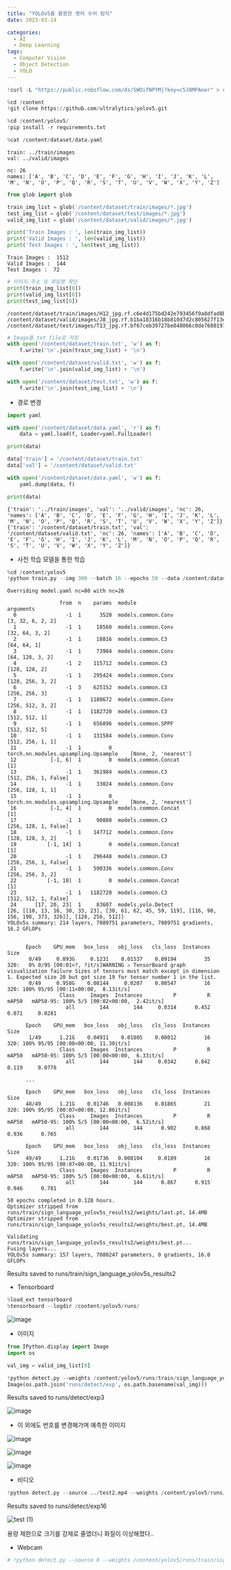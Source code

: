 ```yaml
---
title: "YOLOv5를 활용한 영어 수어 탐지"
date: 2023-03-14

categories:
  - AI
  - Deep Learning
tags:
  - Computer Vision
  - Object Detection
  - YOLO
---
```


```python
!curl -L "https://public.roboflow.com/ds/SWOifNPYMj?key=c5J8MPAoer" > roboflow.zip; unzip roboflow.zip; rm roboflow.zip
``` 
    
```python
%cd /content
!git clone https://github.com/ultralytics/yolov5.git
```


```python
%cd /content/yolov5/
!pip install -r requirements.txt
```


```python
%cat /content/dataset/data.yaml
```

    train: ../train/images
    val: ../valid/images
    
    nc: 26
    names: ['A', 'B', 'C', 'D', 'E', 'F', 'G', 'H', 'I', 'J', 'K', 'L', 'M', 'N', 'O', 'P', 'Q', 'R', 'S', 'T', 'U', 'V', 'W', 'X', 'Y', 'Z']


```python
from glob import glob

train_img_list = glob('/content/dataset/train/images/*.jpg')
test_img_list = glob('/content/dataset/test/images/*.jpg')
valid_img_list = glob('/content/dataset/valid/images/*.jpg')

print('Train Images : ', len(train_img_list))
print('Valid Images : ', len(valid_img_list))
print('Test Images : ', len(test_img_list))
```

    Train Images :  1512
    Valid Images :  144
    Test Images :  72
    


```python
# 이미지 주소 및 파일명 확인
print(train_img_list[0])
print(valid_img_list[0])
print(test_img_list[0])
```

    /content/dataset/train/images/H12_jpg.rf.c6e4d175bd242e793456f9a8dfad8bba.jpg
    /content/dataset/valid/images/J8_jpg.rf.b1ba18316b18b810d7d2c805627f13e0.jpg
    /content/dataset/test/images/T13_jpg.rf.bf67ceb39727be048066c0de76801971.jpg
    


```python
# Image를 txt file로 저장
with open('/content/dataset/train.txt', 'w') as f:
    f.write('\n'.join(train_img_list) + '\n')

with open('/content/dataset/valid.txt', 'w') as f:
    f.write('\n'.join(valid_img_list) + '\n')

with open('/content/dataset/test.txt', 'w') as f:
    f.write('\n'.join(test_img_list) + '\n')
```

- 경로 변경


```python
import yaml

with open('/content/dataset/data.yaml', 'r') as f:
    data = yaml.load(f, Loader=yaml.FullLoader)

print(data)

data['train'] = '/content/dataset/train.txt'
data['val'] = '/content/dataset/valid.txt'

with open('/content/dataset/data.yaml', 'w') as f:
    yaml.dump(data, f)

print(data)
```

    {'train': '../train/images', 'val': '../valid/images', 'nc': 26, 'names': ['A', 'B', 'C', 'D', 'E', 'F', 'G', 'H', 'I', 'J', 'K', 'L', 'M', 'N', 'O', 'P', 'Q', 'R', 'S', 'T', 'U', 'V', 'W', 'X', 'Y', 'Z']}
    {'train': '/content/dataset/train.txt', 'val': '/content/dataset/valid.txt', 'nc': 26, 'names': ['A', 'B', 'C', 'D', 'E', 'F', 'G', 'H', 'I', 'J', 'K', 'L', 'M', 'N', 'O', 'P', 'Q', 'R', 'S', 'T', 'U', 'V', 'W', 'X', 'Y', 'Z']}
    

- 사전 학습 모델을 통한 학습


```python
%cd /content/yolov5
!python train.py --img 300 --batch 16 --epochs 50 --data /content/dataset/data.yaml --cfg ./models/yolov5s.yaml --weights yolov5s.pt --name sign_language_yolov5s_results
```
    
    Overriding model.yaml nc=80 with nc=26
    
                     from  n    params  module                                  arguments                     
      0                -1  1      3520  models.common.Conv                      [3, 32, 6, 2, 2]              
      1                -1  1     18560  models.common.Conv                      [32, 64, 3, 2]                
      2                -1  1     18816  models.common.C3                        [64, 64, 1]                   
      3                -1  1     73984  models.common.Conv                      [64, 128, 3, 2]               
      4                -1  2    115712  models.common.C3                        [128, 128, 2]                 
      5                -1  1    295424  models.common.Conv                      [128, 256, 3, 2]              
      6                -1  3    625152  models.common.C3                        [256, 256, 3]                 
      7                -1  1   1180672  models.common.Conv                      [256, 512, 3, 2]              
      8                -1  1   1182720  models.common.C3                        [512, 512, 1]                 
      9                -1  1    656896  models.common.SPPF                      [512, 512, 5]                 
     10                -1  1    131584  models.common.Conv                      [512, 256, 1, 1]              
     11                -1  1         0  torch.nn.modules.upsampling.Upsample    [None, 2, 'nearest']          
     12           [-1, 6]  1         0  models.common.Concat                    [1]                           
     13                -1  1    361984  models.common.C3                        [512, 256, 1, False]          
     14                -1  1     33024  models.common.Conv                      [256, 128, 1, 1]              
     15                -1  1         0  torch.nn.modules.upsampling.Upsample    [None, 2, 'nearest']          
     16           [-1, 4]  1         0  models.common.Concat                    [1]                           
     17                -1  1     90880  models.common.C3                        [256, 128, 1, False]          
     18                -1  1    147712  models.common.Conv                      [128, 128, 3, 2]              
     19          [-1, 14]  1         0  models.common.Concat                    [1]                           
     20                -1  1    296448  models.common.C3                        [256, 256, 1, False]          
     21                -1  1    590336  models.common.Conv                      [256, 256, 3, 2]              
     22          [-1, 10]  1         0  models.common.Concat                    [1]                           
     23                -1  1   1182720  models.common.C3                        [512, 512, 1, False]          
     24      [17, 20, 23]  1     83607  models.yolo.Detect                      [26, [[10, 13, 16, 30, 33, 23], [30, 61, 62, 45, 59, 119], [116, 90, 156, 198, 373, 326]], [128, 256, 512]]
    YOLOv5s summary: 214 layers, 7089751 parameters, 7089751 gradients, 16.2 GFLOPs
    
    
          Epoch    GPU_mem   box_loss   obj_loss   cls_loss  Instances       Size
           0/49     0.893G     0.1231    0.01537    0.09194         35        320:   0% 0/95 [00:01<?, ?it/s]WARNING ⚠️ TensorBoard graph visualization failure Sizes of tensors must match except in dimension 1. Expected size 20 but got size 19 for tensor number 1 in the list.
           0/49     0.958G    0.08144     0.0207    0.08547         16        320: 100% 95/95 [00:11<00:00,  8.13it/s]
                     Class     Images  Instances          P          R      mAP50   mAP50-95: 100% 5/5 [00:02<00:00,  2.42it/s]
                       all        144        144     0.0314      0.452      0.071     0.0281
    
          Epoch    GPU_mem   box_loss   obj_loss   cls_loss  Instances       Size
           1/49      1.21G    0.04911    0.01805    0.08012         16        320: 100% 95/95 [00:08<00:00, 11.30it/s]
                     Class     Images  Instances          P          R      mAP50   mAP50-95: 100% 5/5 [00:00<00:00,  6.33it/s]
                       all        144        144     0.0342      0.842      0.119     0.0778

          ...
          
          Epoch    GPU_mem   box_loss   obj_loss   cls_loss  Instances       Size
          48/49      1.21G    0.01746   0.008136    0.01865         21        320: 100% 95/95 [00:07<00:00, 12.06it/s]
                     Class     Images  Instances          P          R      mAP50   mAP50-95: 100% 5/5 [00:00<00:00,  6.52it/s]
                       all        144        144      0.902      0.868      0.936      0.765
    
          Epoch    GPU_mem   box_loss   obj_loss   cls_loss  Instances       Size
          49/49      1.21G    0.01736   0.008104     0.0189         16        320: 100% 95/95 [00:07<00:00, 11.91it/s]
                     Class     Images  Instances          P          R      mAP50   mAP50-95: 100% 5/5 [00:00<00:00,  6.61it/s]
                       all        144        144      0.867      0.915      0.946      0.781
    
    50 epochs completed in 0.128 hours.
    Optimizer stripped from runs/train/sign_language_yolov5s_results2/weights/last.pt, 14.4MB
    Optimizer stripped from runs/train/sign_language_yolov5s_results2/weights/best.pt, 14.4MB
    
    Validating runs/train/sign_language_yolov5s_results2/weights/best.pt...
    Fusing layers... 
    YOLOv5s summary: 157 layers, 7080247 parameters, 0 gradients, 16.0 GFLOPs
Results saved to runs/train/sign_language_yolov5s_results2
    

- Tensorboard


```python
%load_ext tensorboard
%tensorboard --logdir /content/yolov5/runs/
```

![image](https://user-images.githubusercontent.com/100760303/224992618-1df5b1c6-7449-4bb0-b72d-946265b9f488.png)



- 이미지


```python
from IPython.display import Image
import os

val_img = valid_img_list[0]

!python detect.py --weights /content/yolov5/runs/train/sign_language_yolov5s_results2/weights/best.pt --img 300 --conf 0.5 --source '{val_img}'
Image(os.path.join('runs/detect/exp', os.path.basename(val_img)))
```
Results saved to runs/detect/exp3
    
![image](https://user-images.githubusercontent.com/100760303/224990956-68a5c839-31d5-4ed8-9dc5-6428d73d1066.png)

- 이 외에도 번호를 변경해가며 예측한 이미지

![image](https://user-images.githubusercontent.com/100760303/224991226-c86e06b7-ad53-4338-8c3f-eb5beace15f3.png)

![image](https://user-images.githubusercontent.com/100760303/224991373-06c3eb71-520e-4d94-be5a-d1a01c6290b1.png)

![image](https://user-images.githubusercontent.com/100760303/224991559-8b3a593a-90fe-4a7c-9631-0d577c968520.png)


- 비디오


```python
!python detect.py --source ../test2.mp4 --weights /content/yolov5/runs/train/sign_language_yolov5s_results2/weights/best.pt
```
Results saved to runs/detect/exp16

![test (1)](https://user-images.githubusercontent.com/100760303/224994561-dd02ad63-e1dc-470a-bb40-0dd2f5623b03.gif)

용량 제한으로 크기를 강제로 줄였더니 화질이 이상해졌다..
  
- Webcam


```python
# !python detect.py --source 0 --weights /content/yolov5/runs/train/sign_language_yolov5s_results2/weights/best.pt
```
